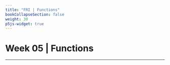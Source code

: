 ```yaml
---
title: "FRI | Functions"
bookCollapseSection: false
weight: 30
p5js-widget: true
---
```


# Week 05 | Functions

---

